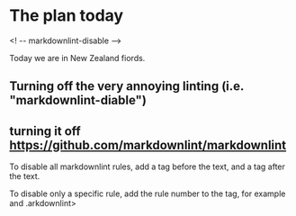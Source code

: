 # The plan today

<! -- markdownlint-disable -->

Today we are in New Zealand fiords.

## Turning off the very annoying linting (i.e. "markdownlint-diable")

## turning it off <https://github.com/markdownlint/markdownlint>

To disable all markdownlint rules, add a <!-- markdownlint-disable --> tag before the text, and a <!-- markdownlint-enable --> tag after the text.

To disable only a specific rule, add the rule number to the tag, for example <!-- markdownlint-disable MD044 --> and <!-- markdownlint-enable MD044 -->.arkdownlint>
